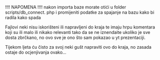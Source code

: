!!!!  NAPOMENA  !!!!
nakon importa baze morate otići u folder scripts/db_connect. php i promijeniti podatke za spajanje na bazu kako bi radila kako spada


Fajlovi neki nisu iskorišteni ili napravljeni do kraja te imaju hrpu komentara koji su ili malo ili nikako relevanti 
tako da se ne iznendaite ukoliko je sve dosta zbrčkano, no ovo sve je ono što sam pokazao u yt prezentaciji. 

Tijekom ljeta ću čisto za svoj neki gušt napraviti ovo do kraja, no zasada ostaje do ocjenjivanja ovako... 
